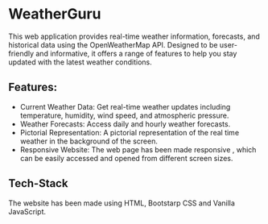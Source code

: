 # WeatherGuru

This web application provides real-time weather information, forecasts, and historical data using the OpenWeatherMap API. Designed to be user-friendly and informative, it offers a range of features to help you stay updated with the latest weather conditions.

## Features:

* Current Weather Data: Get real-time weather updates including temperature, humidity, wind speed, and atmospheric pressure.
* Weather Forecasts: Access daily and hourly weather forecasts.
* Pictorial Representation: A pictorial representation of the real time weather in the background of the screen.
* Responsive Website: The web page has been made responsive , which can be easily accessed and opened from different screen sizes.

## Tech-Stack

The website has been made using HTML, Bootstarp CSS and Vanilla JavaScript.
